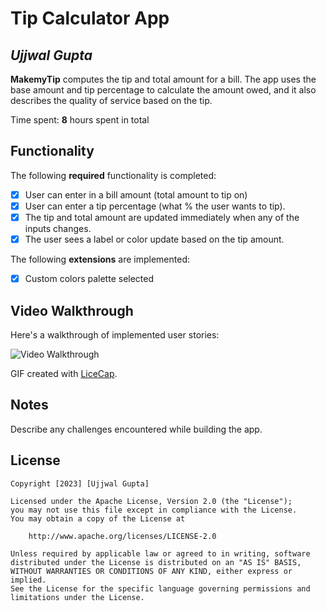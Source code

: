 # Tip Calculator App

## *Ujjwal Gupta*

**MakemyTip** computes the tip and total amount for a bill. The app uses the base amount and tip percentage to calculate the amount owed, and it also describes the quality of service based on the tip.

Time spent: **8** hours spent in total

## Functionality

The following **required** functionality is completed:

* [x] User can enter in a bill amount (total amount to tip on)
* [x] User can enter a tip percentage (what % the user wants to tip).
* [x] The tip and total amount are updated immediately when any of the inputs changes.
* [x] The user sees a label or color update based on the tip amount.

The following **extensions** are implemented:

* [x] Custom colors palette selected


## Video Walkthrough

Here's a walkthrough of implemented user stories:

<img src='https://gifs.com/gif/makemytip-99vg58' title='Video Walkthrough' width='' alt='Video Walkthrough' />

GIF created with [LiceCap](http://www.cockos.com/licecap/).

## Notes

Describe any challenges encountered while building the app.

## License

    Copyright [2023] [Ujjwal Gupta]

    Licensed under the Apache License, Version 2.0 (the "License");
    you may not use this file except in compliance with the License.
    You may obtain a copy of the License at

        http://www.apache.org/licenses/LICENSE-2.0

    Unless required by applicable law or agreed to in writing, software
    distributed under the License is distributed on an "AS IS" BASIS,
    WITHOUT WARRANTIES OR CONDITIONS OF ANY KIND, either express or implied.
    See the License for the specific language governing permissions and
    limitations under the License.